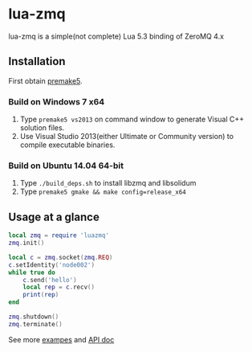 # lua-zmq

lua-zmq is a simple(not complete) Lua 5.3 binding of ZeroMQ 4.x

## Installation

First obtain [premake5](http://premake.github.io/download.html).

### Build on Windows 7 x64

1. Type `premake5 vs2013` on command window to generate Visual C++ solution files.
2. Use Visual Studio 2013(either Ultimate or Community version) to compile executable binaries.

### Build on Ubuntu 14.04 64-bit

1. Type `./build_deps.sh` to install libzmq and libsolidum
2. Type `premake5 gmake && make config=release_x64`


## Usage at a glance

~~~~~~~~~~lua
local zmq = require 'luazmq'
zmq.init()

local c = zmq.socket(zmq.REQ)
c.setIdentity('node002')
while true do
    c.send('hello')
    local rep = c.recv()
    print(rep)
end

zmq.shutdown()
zmq.terminate()
~~~~~~~~~~

See more [exampes](https://github.com/ichenq/lua-zmq/tree/master/test) and [API doc](https://github.com/ichenq/lua-zmq/blob/master/API.md)
